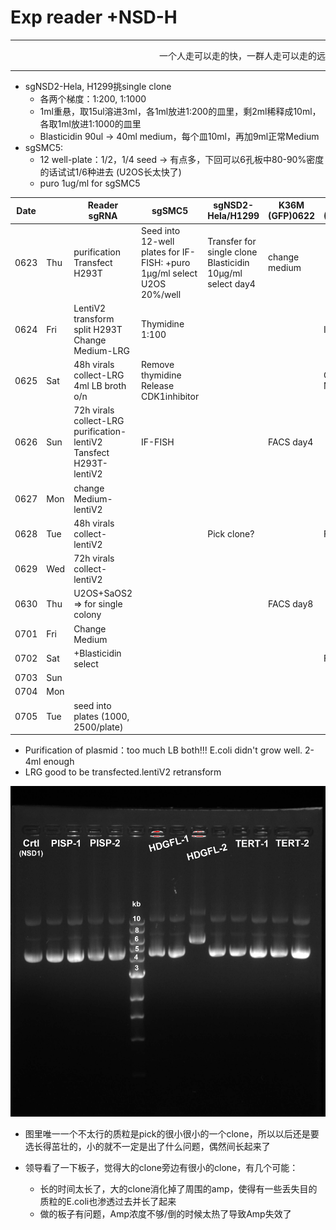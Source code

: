 # Exp reader +NSD-H

------------------------

<p align='right'>一个人走可以走的快，一群人走可以走的远</p>

--------------

+ sgNSD2-Hela, H1299挑single clone
  + 各两个梯度：1:200, 1:1000
  + 1ml重悬，取15ul溶进3ml，各1ml放进1:200的皿里，剩2ml稀释成10ml，各取1ml放进1:1000的皿里
  + Blasticidin 90ul → 40ml medium，每个皿10ml，再加9ml正常Medium
+ sgSMC5:
  + 12 well-plate：1/2，1/4 seed → 有点多，下回可以6孔板中80-90%密度的话试试1/6种进去 (U2OS长太快了)
  + puro 1ug/ml for sgSMC5

| Date |      | Reader sgRNA                                                 | sgSMC5                                                       | sgNSD2-Hela/H1299                                            | K36M (GFP)0622 | sgFANCM (T2.1)0624 |
| ---- | ---- | ------------------------------------------------------------ | ------------------------------------------------------------ | ------------------------------------------------------------ | -------------- | ------------------ |
| 0623 | Thu  | purification<br>Transfect H293T                              | Seed into 12-well plates for IF-FISH:   +puro 1μg/ml select U2OS 20%/well | Transfer for single clone<br>Blasticidin 10μg/ml select day4 | change medium  |                    |
| 0624 | Fri  | LentiV2 transform<br>split H293T<br>Change Medium-LRG        | Thymidine 1:100                                              |                                                              |                | Infection          |
| 0625 | Sat  | 48h virals collect-LRG<br>4ml LB broth o/n                   | Remove thymidine Release  CDK1inhibitor                      |                                                              |                | Change Medium      |
| 0626 | Sun  | 72h virals collect-LRG<br>purification-lentiV2<br/>Tansfect H293T-lentiV2 | IF-FISH                                                      |                                                              | FACS day4      |                    |
| 0627 | Mon  | change Medium-lentiV2                                        |                                                              |                                                              |                |                    |
| 0628 | Tue  | 48h virals collect-lentiV2                                   |                                                              | Pick clone?                                                  |                | FACS day4          |
| 0629 | Wed  | 72h virals collect-lentiV2                                   |                                                              |                                                              |                |                    |
| 0630 | Thu  | U2OS+SaOS2  => for single colony                             |                                                              |                                                              | FACS day8      |                    |
| 0701 | Fri  | Change Medium                                                |                                                              |                                                              |                |                    |
| 0702 | Sat  | +Blasticidin select                                          |                                                              |                                                              |                | FACS day8          |
| 0703 | Sun  |                                                              |                                                              |                                                              |                |                    |
| 0704 | Mon  |                                                              |                                                              |                                                              |                |                    |
| 0705 | Tue  | seed into plates (1000, 2500/plate)                          |                                                              |                                                              |                |                    |

+ Purification of plasmid：too much LB both!!! E.coli didn't grow well. 2-4ml enough
+ LRG good to be transfected.lentiV2 retransform

<img src="images/plasmid0623.jpg" alt="pcr" style="zoom:80%;" />


+ 图里唯一一个不太行的质粒是pick的很小很小的一个clone，所以以后还是要选长得茁壮的，小的就不一定是出了什么问题，偶然间长起来了

+ 领导看了一下板子，觉得大的clone旁边有很小的clone，有几个可能：
  + 长的时间太长了，大的clone消化掉了周围的amp，使得有一些丢失目的质粒的E.coli也渗透过去并长了起来
  + 做的板子有问题，Amp浓度不够/倒的时候太热了导致Amp失效了

